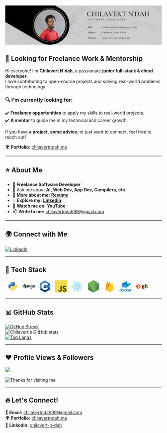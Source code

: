 ![Banner](banner.png)

## 🚀 Looking for Freelance Work & Mentorship  

Hi everyone! I’m **Chilavert N'dah**, a passionate **junior full-stack & cloud developer**.  
I love contributing to open-source projects and solving real-world problems through technology.  

### **🔍 I'm currently looking for:**  
✔️ **Freelance opportunities** to apply my skills to real-world projects.  
✔️ **A mentor** to guide me in my technical and career growth.  

If you have **a project**, **some advice**, or just want to connect, feel free to reach out!  

🌍 **Portfolio:** [chilavertndah.me](https://chilavertndah.me)  

---

## :star: About Me  
- 🌱 **Freelance Software Developer**  
- 💬 Ask me about **AI, Web Dev, App Dev, Compilers, etc.**  
- 📄 **More about me:** [**Resume**](https://drive.google.com/drive/folders/1lI8KVnN6aZ6uaj7JpwG91GhEB3we0iIX?usp=drive_link)  
- 💡 **Explore my:** [**LinkedIn**](https://www.linkedin.com/in/chilavert-n-dah-ab5779272/)  
- 🎥 **Watch me on:** [**YouTube**](https://www.youtube.com/channel/UC6dVeSK8zBQGaaRE7DXA2ow)  
- 📫 **Write to me:** <a href="mailto:chilavertndah99@gmail.com">chilavertndah99@gmail.com</a>  

---

## 🌍 Connect with Me  
<a href="https://www.linkedin.com/in/chilavert-n-dah-ab5779272/" target="blank">
  <img align="center" src="https://raw.githubusercontent.com/rahuldkjain/github-profile-readme-generator/master/src/images/icons/Social/linked-in-alt.svg" alt="LinkedIn" height="30" width="40">
</a>

---

## 🚀 Tech Stack  
<p align="left">
  <img src="https://raw.githubusercontent.com/github/explore/80688e429a7d4ef2fca1e82350fe8e3517d3494d/topics/python/python.png" alt="Python" height="40" style="vertical-align:top; margin:4px">
  <img src="https://raw.githubusercontent.com/github/explore/80688e429a7d4ef2fca1e82350fe8e3517d3494d/topics/django/django.png" alt="Django" height="40" style="vertical-align:top; margin:4px">
  <img src="https://raw.githubusercontent.com/github/explore/80688e429a7d4ef2fca1e82350fe8e3517d3494d/topics/cpp/cpp.png" alt="C++" height="40" style="vertical-align:top; margin:4px">
  <img src="https://raw.githubusercontent.com/github/explore/80688e429a7d4ef2fca1e82350fe8e3517d3494d/topics/javascript/javascript.png" alt="JavaScript" height="40" style="vertical-align:top; margin:4px">
  <img src="https://raw.githubusercontent.com/github/explore/80688e429a7d4ef2fca1e82350fe8e3517d3494d/topics/react/react.png" alt="React" height="40" style="vertical-align:top; margin:4px">
  <img src="https://raw.githubusercontent.com/github/explore/80688e429a7d4ef2fca1e82350fe8e3517d3494d/topics/nodejs/nodejs.png" alt="Node.js" height="40" style="vertical-align:top; margin:4px">
  <img src="https://raw.githubusercontent.com/github/explore/80688e429a7d4ef2fca1e82350fe8e3517d3494d/topics/firebase/firebase.png" alt="Firebase" height="40" style="vertical-align:top; margin:4px">
  <img src="https://raw.githubusercontent.com/github/explore/80688e429a7d4ef2fca1e82350fe8e3517d3494d/topics/docker/docker.png" alt="Docker" height="40" style="vertical-align:top; margin:4px">
  <img src="https://raw.githubusercontent.com/github/explore/80688e429a7d4ef2fca1e82350fe8e3517d3494d/topics/git/git.png" alt="Git" height="40" style="vertical-align:top; margin:4px">
</p>

---

## 📊 GitHub Stats  
[![GitHub Streak](https://github-readme-streak-stats.herokuapp.com?user=99ch&theme=github-dark-blue)](https://git.io/streak-stats)  
![Chilavert's GitHub stats](https://github-readme-stats.vercel.app/api?username=99ch&show_icons=true&theme=github_dark&hide_border=True)  
[![Top Langs](https://github-readme-stats.vercel.app/api/top-langs/?username=99ch&layout=compact&theme=github_dark&hide_border=True&langs_count=10)]()

---

## ❤️ Profile Views & Followers  
![](https://komarev.com/ghpvc/?username=99ch&color=blue)

<img height="120" alt="Thanks for visiting me" width="100%" src="https://raw.githubusercontent.com/BrunnerLivio/brunnerlivio/master/images/marquee.svg" />

---

## 🔥 Let's Connect!  
📩 **Email:** [chilavertndah99@gmail.com](mailto:chilavertndah99@gmail.com)  
🌍 **Portfolio:** [chilavertndah.me](https://chilavertndah.me)  
💼 **LinkedIn:** [chilavert-n-dah](https://www.linkedin.com/in/chilavert-n-dah-ab5779272/)  
